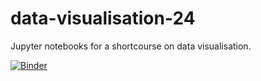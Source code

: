 # data-visualisation-24
Jupyter notebooks for a shortcourse on data visualisation.

[![Binder](https://mybinder.org/badge_logo.svg)](https://mybinder.org/v2/gh/jifarquharson/data-visualisation-24/HEAD?labpath=VMSG_data-vis_Part_2.ipynb)

